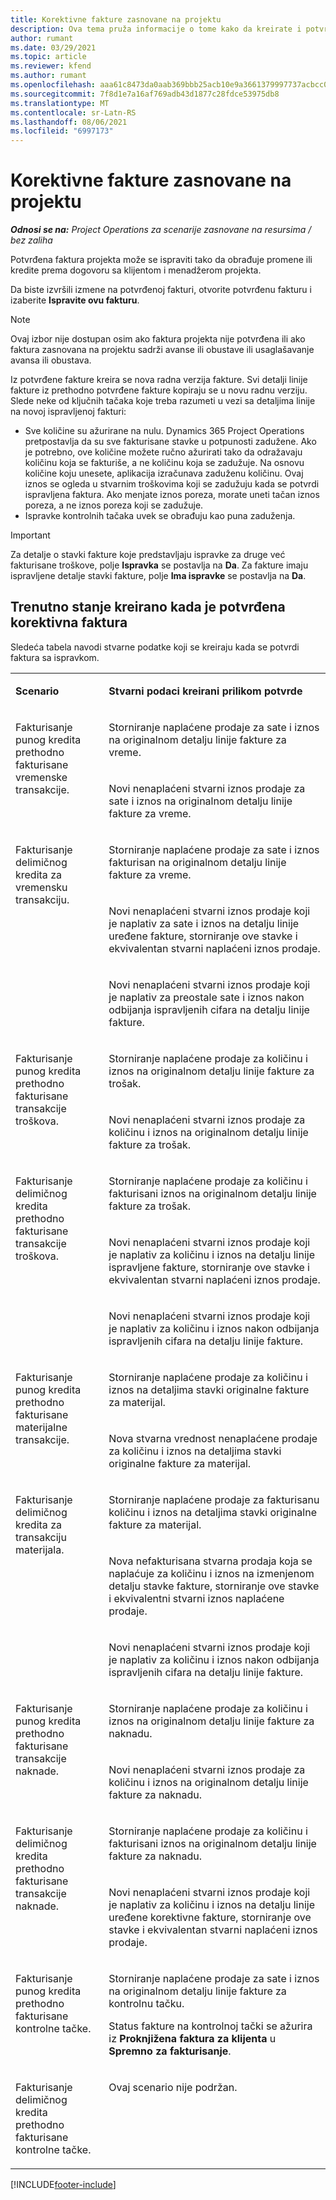 ```yaml
---
title: Korektivne fakture zasnovane na projektu
description: Ova tema pruža informacije o tome kako da kreirate i potvrdite korektivne fakture zasnovane na projektu u usluzi Project Operations.
author: rumant
ms.date: 03/29/2021
ms.topic: article
ms.reviewer: kfend
ms.author: rumant
ms.openlocfilehash: aaa61c8473da0aab369bbb25acb10e9a3661379997737acbcc0b3d4ab33e0ce9
ms.sourcegitcommit: 7f8d1e7a16af769adb43d1877c28fdce53975db8
ms.translationtype: MT
ms.contentlocale: sr-Latn-RS
ms.lasthandoff: 08/06/2021
ms.locfileid: "6997173"
---
```

# <a name="corrective-project-based-invoices"></a>Korektivne fakture zasnovane na projektu

_**Odnosi se na:** Project Operations za scenarije zasnovane na resursima / bez zaliha_

Potvrđena faktura projekta može se ispraviti tako da obrađuje promene ili kredite prema dogovoru sa klijentom i menadžerom projekta.

Da biste izvršili izmene na potvrđenoj fakturi, otvorite potvrđenu fakturu i izaberite **Ispravite ovu fakturu**. 

> [!NOTE]
> Ovaj izbor nije dostupan osim ako faktura projekta nije potvrđena ili ako faktura zasnovana na projektu sadrži avanse ili obustave ili usaglašavanje avansa ili obustava.

Iz potvrđene fakture kreira se nova radna verzija fakture. Svi detalji linije fakture iz prethodno potvrđene fakture kopiraju se u novu radnu verziju. Slede neke od ključnih tačaka koje treba razumeti u vezi sa detaljima linije na novoj ispravljenoj fakturi:

- Sve količine su ažurirane na nulu. Dynamics 365 Project Operations pretpostavlja da su sve fakturisane stavke u potpunosti zadužene. Ako je potrebno, ove količine možete ručno ažurirati tako da odražavaju količinu koja se fakturiše, a ne količinu koja se zadužuje. Na osnovu količine koju unesete, aplikacija izračunava zaduženu količinu. Ovaj iznos se ogleda u stvarnim troškovima koji se zadužuju kada se potvrdi ispravljena faktura. Ako menjate iznos poreza, morate uneti tačan iznos poreza, a ne iznos poreza koji se zadužuje.
- Ispravke kontrolnih tačaka uvek se obrađuju kao puna zaduženja.


> [!IMPORTANT]
> Za detalje o stavki fakture koje predstavljaju ispravke za druge već fakturisane troškove, polje **Ispravka** se postavlja na **Da**. Za fakture imaju ispravljene detalje stavki fakture, polje **Ima ispravke** se postavlja na **Da**.

## <a name="actuals-created-when-a-corrective-invoice-is-confirmed"></a>Trenutno stanje kreirano kada je potvrđena korektivna faktura

Sledeća tabela navodi stvarne podatke koji se kreiraju kada se potvrdi faktura sa ispravkom.

<table border="0" cellspacing="0" cellpadding="0">
    <tbody>
        <tr>
            <td width="216" valign="top">
                <p>
                    <strong>Scenario</strong>
                </p>
            </td>
            <td width="808" valign="top">
                <p>
                    <strong>Stvarni podaci kreirani prilikom potvrde</strong>
                </p>
            </td>
        </tr>
        <tr>
            <td width="216" rowspan="2" valign="top">
                <p>
Fakturisanje punog kredita prethodno fakturisane vremenske transakcije.
                </p>
            </td>
            <td width="408" valign="top">
                <p>
Storniranje naplaćene prodaje za sate i iznos na originalnom detalju linije fakture za vreme.
                </p>
            </td>
        </tr>
        <tr>
            <td width="408" valign="top">
                <p>
Novi nenaplaćeni stvarni iznos prodaje za sate i iznos na originalnom detalju linije fakture za vreme.
                </p>
            </td>
        </tr>
        <tr>
            <td width="216" rowspan="3" valign="top">
                <p>
Fakturisanje delimičnog kredita za vremensku transakciju.
                </p>
            </td>
            <td width="408" valign="top">
                <p>
Storniranje naplaćene prodaje za sate i iznos fakturisan na originalnom detalju linije fakture za vreme.
                </p>
            </td>
        </tr>
        <tr>
            <td width="408" valign="top">
                <p>
Novi nenaplaćeni stvarni iznos prodaje koji je naplativ za sate i iznos na detalju linije uređene fakture, storniranje ove stavke i ekvivalentan stvarni naplaćeni iznos prodaje.
                </p>
            </td>
        </tr>
        <tr>
            <td width="408" valign="top">
                <p>
Novi nenaplaćeni stvarni iznos prodaje koji je naplativ za preostale sate i iznos nakon odbijanja ispravljenih cifara na detalju linije fakture.
                </p>
            </td>
        </tr>
        <tr>
            <td width="216" rowspan="2" valign="top">
                <p>
Fakturisanje punog kredita prethodno fakturisane transakcije troškova.
                </p>
            </td>
            <td width="408" valign="top">
                <p>
Storniranje naplaćene prodaje za količinu i iznos na originalnom detalju linije fakture za trošak.
                </p>
            </td>
        </tr>
        <tr>
            <td width="408" valign="top">
                <p>
Novi nenaplaćeni stvarni iznos prodaje za količinu i iznos na originalnom detalju linije fakture za trošak.
                </p>
            </td>
        </tr>
        <tr>
            <td width="216" rowspan="3" valign="top">
                <p>
Fakturisanje delimičnog kredita prethodno fakturisane transakcije troškova.
                </p>
            </td>
            <td width="408" valign="top">
                <p>
Storniranje naplaćene prodaje za količinu i fakturisani iznos na originalnom detalju linije fakture za trošak.
                </p>
            </td>
        </tr>
        <tr>
            <td width="408" valign="top">
                <p>
Novi nenaplaćeni stvarni iznos prodaje koji je naplativ za količinu i iznos na detalju linije ispravljene fakture, storniranje ove stavke i ekvivalentan stvarni naplaćeni iznos prodaje.
                </p>
            </td>
        </tr>
        <tr>
            <td width="408" valign="top">
                <p>
Novi nenaplaćeni stvarni iznos prodaje koji je naplativ za količinu i iznos nakon odbijanja ispravljenih cifara na detalju linije fakture.
                </p>
            </td>
        </tr>
                <tr>
            <td width="216" rowspan="2" valign="top">
                <p>
Fakturisanje punog kredita prethodno fakturisane materijalne transakcije.
                </p>
            </td>
            <td width="408" valign="top">
                <p>
Storniranje naplaćene prodaje za količinu i iznos na detaljima stavki originalne fakture za materijal.
                </p>
            </td>
        </tr>
        <tr>
            <td width="408" valign="top">
                <p>
Nova stvarna vrednost nenaplaćene prodaje za količinu i iznos na detaljima stavki originalne fakture za materijal.
                </p>
            </td>
        </tr>
        <tr>
            <td width="216" rowspan="3" valign="top">
                <p>
Fakturisanje delimičnog kredita za transakciju materijala.
                </p>
            </td>
            <td width="408" valign="top">
                <p>
Storniranje naplaćene prodaje za fakturisanu količinu i iznos na detaljima stavki originalne fakture za materijal.
                </p>
            </td>
        </tr>
        <tr>
            <td width="408" valign="top">
                <p>
Nova nefakturisana stvarna prodaja koja se naplaćuje za količinu i iznos na izmenjenom detalju stavke fakture, storniranje ove stavke i ekvivalentni stvarni iznos naplaćene prodaje.
                </p>
            </td>
        </tr>
        <tr>
            <td width="408" valign="top">
                <p>
Novi nenaplaćeni stvarni iznos prodaje koji je naplativ za količinu i iznos nakon odbijanja ispravljenih cifara na detalju linije fakture.
                </p>
            </td>
        </tr>
        <tr>
            <td width="216" rowspan="2" valign="top">
                <p>
Fakturisanje punog kredita prethodno fakturisane transakcije naknade.
                </p>
            </td>
            <td width="408" valign="top">
                <p>
Storniranje naplaćene prodaje za količinu i iznos na originalnom detalju linije fakture za naknadu.
                </p>
            </td>
        </tr>
        <tr>
            <td width="408" valign="top">
                <p>
Novi nenaplaćeni stvarni iznos prodaje za količinu i iznos na originalnom detalju linije fakture za naknadu.
                </p>
            </td>
        </tr>
        <tr>
            <td width="216" rowspan="2" valign="top">
                <p>
Fakturisanje delimičnog kredita prethodno fakturisane transakcije naknade.
                </p>
            </td>
            <td width="408" valign="top">
                <p>
Storniranje naplaćene prodaje za količinu i fakturisani iznos na originalnom detalju linije fakture za naknadu.
                </p>
            </td>
        </tr>
        <tr>
            <td width="408" valign="top">
                <p>
Novi nenaplaćeni stvarni iznos prodaje koji je naplativ za količinu i iznos na detalju linije uređene korektivne fakture, storniranje ove stavke i ekvivalentan stvarni naplaćeni iznos prodaje.
                </p>
            </td>
        </tr>
        <tr>
            <td width="216" valign="top">
                <p>
Fakturisanje punog kredita prethodno fakturisane kontrolne tačke.
                </p>
            </td>
            <td width="408" valign="top">
                <p>
Storniranje naplaćene prodaje za sate i iznos na originalnom detalju linije fakture za kontrolnu tačku.
                </p>
                <p>
Status fakture na kontrolnoj tački se ažurira iz <b>Proknjižena faktura za klijenta</b> u <b>Spremno za fakturisanje</b>.
                </p>
            </td>
        </tr>
        <tr>
            <td width="216" valign="top">
                <p>
Fakturisanje delimičnog kredita prethodno fakturisane kontrolne tačke.
                </p>
            </td>
            <td width="408" valign="top">
                <p>
Ovaj scenario nije podržan.
                </p>
            </td>
        </tr>       
    </tbody>
</table>


[!INCLUDE[footer-include](../includes/footer-banner.md)]
